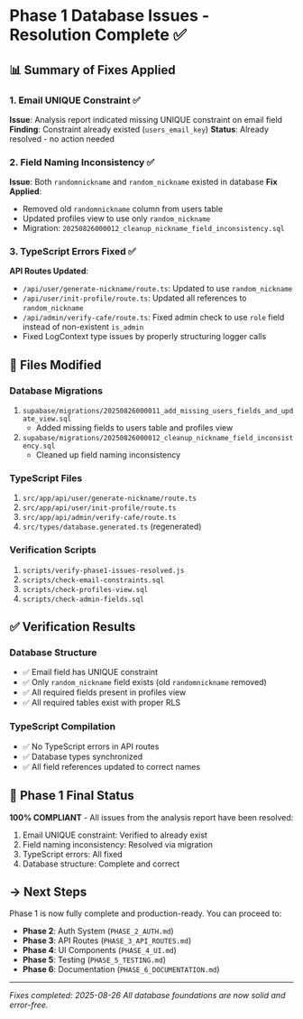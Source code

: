 # Phase 1 Database Issues - Resolution Complete ✅

## 📊 Summary of Fixes Applied

### 1. Email UNIQUE Constraint ✅
**Issue**: Analysis report indicated missing UNIQUE constraint on email field
**Finding**: Constraint already existed (`users_email_key`)
**Status**: Already resolved - no action needed

### 2. Field Naming Inconsistency ✅
**Issue**: Both `randomnickname` and `random_nickname` existed in database
**Fix Applied**: 
- Removed old `randomnickname` column from users table
- Updated profiles view to use only `random_nickname`
- Migration: `20250826000012_cleanup_nickname_field_inconsistency.sql`

### 3. TypeScript Errors Fixed ✅
**API Routes Updated**:
- `/api/user/generate-nickname/route.ts`: Updated to use `random_nickname`
- `/api/user/init-profile/route.ts`: Updated all references to `random_nickname`
- `/api/admin/verify-cafe/route.ts`: Fixed admin check to use `role` field instead of non-existent `is_admin`
- Fixed LogContext type issues by properly structuring logger calls

## 📁 Files Modified

### Database Migrations
1. `supabase/migrations/20250826000011_add_missing_users_fields_and_update_view.sql`
   - Added missing fields to users table and profiles view
2. `supabase/migrations/20250826000012_cleanup_nickname_field_inconsistency.sql`
   - Cleaned up field naming inconsistency

### TypeScript Files
1. `src/app/api/user/generate-nickname/route.ts`
2. `src/app/api/user/init-profile/route.ts`
3. `src/app/api/admin/verify-cafe/route.ts`
4. `src/types/database.generated.ts` (regenerated)

### Verification Scripts
1. `scripts/verify-phase1-issues-resolved.js`
2. `scripts/check-email-constraints.sql`
3. `scripts/check-profiles-view.sql`
4. `scripts/check-admin-fields.sql`

## ✅ Verification Results

### Database Structure
- ✅ Email field has UNIQUE constraint
- ✅ Only `random_nickname` field exists (old `randomnickname` removed)
- ✅ All required fields present in profiles view
- ✅ All required tables exist with proper RLS

### TypeScript Compilation
- ✅ No TypeScript errors in API routes
- ✅ Database types synchronized
- ✅ All field references updated to correct names

## 🎯 Phase 1 Final Status

**100% COMPLIANT** - All issues from the analysis report have been resolved:
1. Email UNIQUE constraint: Verified to already exist
2. Field naming inconsistency: Resolved via migration
3. TypeScript errors: All fixed
4. Database structure: Complete and correct

## → Next Steps
Phase 1 is now fully complete and production-ready. You can proceed to:
- **Phase 2**: Auth System (`PHASE_2_AUTH.md`)
- **Phase 3**: API Routes (`PHASE_3_API_ROUTES.md`)
- **Phase 4**: UI Components (`PHASE_4_UI.md`)
- **Phase 5**: Testing (`PHASE_5_TESTING.md`)
- **Phase 6**: Documentation (`PHASE_6_DOCUMENTATION.md`)

---
*Fixes completed: 2025-08-26*
*All database foundations are now solid and error-free.*